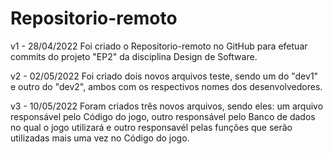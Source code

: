 # Repositorio-remoto
v1 - 28/04/2022
  Foi criado o Repositorio-remoto no GitHub para efetuar commits do projeto "EP2" da disciplina Design de Software.
  
v2 - 02/05/2022
  Foi criado dois novos arquivos teste, sendo um do "dev1" e outro do "dev2", ambos com os respectivos nomes dos desenvolvedores.

v3 - 10/05/2022
  Foram criados três novos arquivos, sendo eles: um arquivo responsável pelo Código do jogo, outro responsável pelo Banco de dados no qual o jogo utilizará e outro responsavél pelas funções que serão utilizadas mais uma vez no Código do jogo.